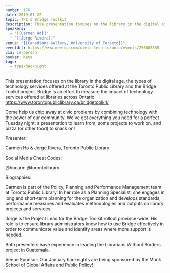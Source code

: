 ```yaml
---
number: 176
date: 2019-01-22
topic: TPL's Bridge Toolkit
description: This presentation focuses on the library in the digital age, the types of technology services offered at the Toronto Public Library and the Bridge Toolkit project. Bridge is an effort to measure the impact of technology services offered at libraries across Ontario. https://www.torontopubliclibrary.ca/bridgetoolkit/
speakers:
  - "[[Carmen Ho]]"
  - "[[Jorge Rivera]]"
venue: "[[Canadiana Gallery, University of Toronto]]"
eventUrl: https://www.meetup.com/civic-tech-toronto/events/256087855
via: in-person
booker: Kate
tags:
  - type/hacknight
---
```


This presentation focuses on the library in the digital age, the types of technology services offered at the Toronto Public Library and the Bridge Toolkit project. Bridge is an effort to measure the impact of technology services offered at libraries across Ontario. https://www.torontopubliclibrary.ca/bridgetoolkit/

Come help us chip away at civic problems by combining technology with the power of our community. We've got everything you need for a perfect Tuesday night: a presentation to learn from, some projects to work on, and pizza (or other food) to snack on!

Presenter:

Carmen Ho & Jorge Rivera, Toronto Public Library

Social Media Cheat Codes:

@hocarm @torontolibrary

Biographies:

Carmen is part of the Policy, Planning and Performance Management team at Toronto Public Library. In her role as a Planning Specialist, she engages in long and short-term planning for the organization and develops standards, performance measures and evaluates methodologies and outputs on library projects and services.

Jorge is the Project Lead for the Bridge Toolkit rollout province-wide. His role is to ensure library administrators know how to use Bridge effectively in order to communicate value and identify areas where more support is needed.

Both presenters have experience in leading the Librarians Without Borders project in Guatemala.


Venue Sponsor:
Our January hacknights are being sponsored by the Munk School of Global Affairs and Public Policy!